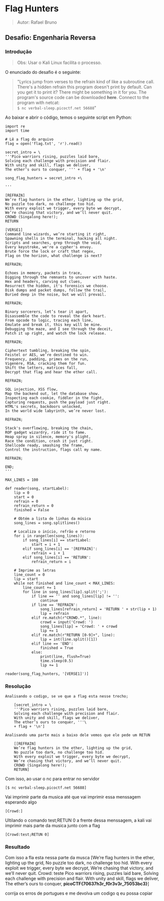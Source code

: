 # Flag Hunters

> Autor: Rafael Bruno

## Desafio: Engenharia Reversa

### Introdução

> Obs: Usar o Kali Linux facilita o processo.

O enunciado do desafio é o seguinte:

> "Lyrics jump from verses to the refrain kind of like a subroutine call. There's a hidden refrain this program doesn't print by default. Can you get it to print it? There might be something in it for you. The program's source code can be downloaded **here**. Connect to the program with netcat:  
> `$ nc verbal-sleep.picoctf.net 56688`"

Ao baixar e abrir o código, temos o seguinte script em Python:

```[python
import re
import time

# Lê a flag do arquivo
flag = open('flag.txt', 'r').read()

secret_intro = \
'''Pico warriors rising, puzzles laid bare,
Solving each challenge with precision and flair.
With unity and skill, flags we deliver,
The ether’s ours to conquer, ''' + flag + '\n'

song_flag_hunters = secret_intro +\

'''

[REFRAIN]
We’re flag hunters in the ether, lighting up the grid,
No puzzle too dark, no challenge too hid.
With every exploit we trigger, every byte we decrypt,
We’re chasing that victory, and we’ll never quit.
CROWD (Singalong here!);
RETURN

[VERSE1]
Command line wizards, we’re starting it right,
Spawning shells in the terminal, hacking all night.
Scripts and searches, grep through the void,
Every keystroke, we're a cypher's envoy.
Brute force the lock or craft that regex,
Flag on the horizon, what challenge is next?

REFRAIN;

Echoes in memory, packets in trace,
Digging through the remnants to uncover with haste.
Hex and headers, carving out clues,
Resurrect the hidden, it's forensics we choose.
Disk dumps and packet dumps, follow the trail,
Buried deep in the noise, but we will prevail.

REFRAIN;

Binary sorcerers, let’s tear it apart,
Disassemble the code to reveal the dark heart.
From opcode to logic, tracing each line,
Emulate and break it, this key will be mine.
Debugging the maze, and I see through the deceit,
Patch it up right, and watch the lock release.

REFRAIN;

Ciphertext tumbling, breaking the spin,
Feistel or AES, we’re destined to win.
Frequency, padding, primes on the run,
Vigenère, RSA, cracking them for fun.
Shift the letters, matrices fall,
Decrypt that flag and hear the ether call.

REFRAIN;

SQL injection, XSS flow,
Map the backend out, let the database show.
Inspecting each cookie, fiddler in the fight,
Capturing requests, push the payload just right.
HTML's secrets, backdoors unlocked,
In the world wide labyrinth, we’re never lost.

REFRAIN;

Stack's overflowing, breaking the chain,
ROP gadget wizardry, ride it to fame.
Heap spray in silence, memory's plight,
Race the condition, crash it just right.
Shellcode ready, smashing the frame,
Control the instruction, flags call my name.

REFRAIN;

END;
'''

MAX_LINES = 100

def reader(song, startLabel):
    lip = 0
    start = 0
    refrain = 0
    refrain_return = 0
    finished = False

    # Obtém a lista de linhas da música
    song_lines = song.splitlines()

    # Localiza o início, refrão e retorno
    for i in range(len(song_lines)):
        if song_lines[i] == startLabel:
            start = i + 1
        elif song_lines[i] == '[REFRAIN]':
            refrain = i + 1
        elif song_lines[i] == 'RETURN':
            refrain_return = i

    # Imprime as letras
    line_count = 0
    lip = start
    while not finished and line_count < MAX_LINES:
        line_count += 1
        for line in song_lines[lip].split(';'):
            if line == '' and song_lines[lip] != '':
                continue
            if line == 'REFRAIN':
                song_lines[refrain_return] = 'RETURN ' + str(lip + 1)
                lip = refrain
            elif re.match(r"CROWD.*", line):
                crowd = input('Crowd: ')
                song_lines[lip] = 'Crowd: ' + crowd
                lip += 1
            elif re.match(r"RETURN [0-9]+", line):
                lip = int(line.split()[1])
            elif line == 'END':
                finished = True
            else:
                print(line, flush=True)
                time.sleep(0.5)
                lip += 1

reader(song_flag_hunters, '[VERSE1]')]

```

### Resolução

```
Analisando o codigo, se ve que a flag esta nesse trecho;

    [secret_intro = \
    '''Pico warriors rising, puzzles laid bare,
    Solving each challenge with precision and flair.
    With unity and skill, flags we deliver,
    The ether’s ours to conquer, '''\
    + flag + '\n']

Analisando uma parte mais a baixo dele vemos que ele pede um RETUN

    [[REFRAIN]
    We’re flag hunters in the ether, lighting up the grid,
    No puzzle too dark, no challenge too hid.
    With every exploit we trigger, every byte we decrypt,
    We’re chasing that victory, and we’ll never quit.
    CROWD (Singalong here!);
    RETURN]
```

Com isso, ao usar o nc para entrar no servidor

```
[$ nc verbal-sleep.picoctf.net 56688]
```

Vai imprimir parte da musica até que vai imprimir essa menssagem esperando algo

```
[Crowd:]
```

Ultilando o comando test;RETUN 0 a frente dessa menssagem, a kali vai imprimir mais parte da musica junto com a flag

```
[Crowd:test;RETUN 0]
```

### Resultado

Com isso a fla esta nessa parte da musca
\[We’re flag hunters in the ether, lighting up the grid,
No puzzle too dark, no challenge too hid.
With every exploit we trigger, every byte we decrypt,
We’re chasing that victory, and we’ll never quit.
Crowd: teste
Pico warriors rising, puzzles laid bare,
Solving each challenge with precision and flair.
With unity and skill, flags we deliver,
The ether’s ours to conquer, **picoCTF{70637h3r\_f0r3v3r\_75053bc3}**]

corrija os erros de portugues e me devolva um codigo q eu possa copiar
